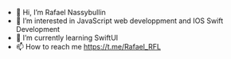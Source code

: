 - 👋 Hi, I’m Rafael Nassybullin
- 👀 I’m interested in JavaScript web developpment and IOS Swift Development
- 🌱 I’m currently learning SwiftUI
- 📫 How to reach me https://t.me/Rafael_RFL
